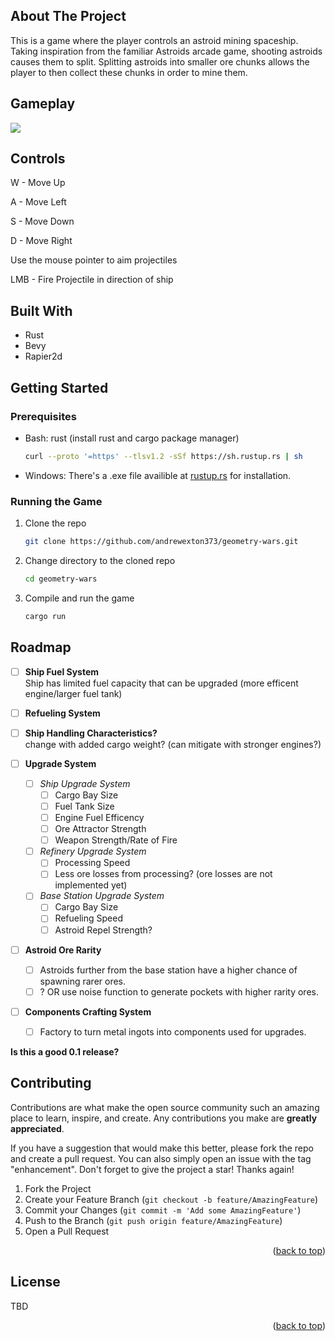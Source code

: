 <!-- ABOUT THE PROJECT -->
## About The Project

This is a game where the player controls an astroid mining spaceship. Taking inspiration from the familiar Astroids arcade game, shooting astroids causes them to split. Splitting astroids into smaller ore chunks allows the player to then collect these chunks in order to mine them.


## Gameplay

![](https://github.com/andrewexton373/geometry-wars/blob/main/resources/geometry-wars-gameplay.gif)


## Controls
W - Move Up

A - Move Left

S - Move Down

D - Move Right

Use the mouse pointer to aim projectiles

LMB - Fire Projectile in direction of ship

## Built With

* Rust
* Bevy
* Rapier2d

<!-- GETTING STARTED -->
## Getting Started

### Prerequisites

* Bash: rust (install rust and cargo package manager)
  ```sh
  curl --proto '=https' --tlsv1.2 -sSf https://sh.rustup.rs | sh
  ```
* Windows: There's a .exe file availible at [rustup.rs](https://rustup.rs/) for installation.

### Running the Game

1. Clone the repo
   ```sh
   git clone https://github.com/andrewexton373/geometry-wars.git
   ```
2. Change directory to the cloned repo
   ```sh
   cd geometry-wars
   ```
3. Compile and run the game
   ```sh
   cargo run
   ```

<!-- ROADMAP -->
## Roadmap

- [ ] **Ship Fuel System**  
	Ship has limited fuel capacity that can be upgraded (more efficent engine/larger fuel tank)	
- [ ] **Refueling System**  

- [ ] **Ship Handling Characteristics?**  
change with added cargo weight? (can mitigate with stronger engines?)  
	
- [ ] **Upgrade System**
	- [ ] *Ship Upgrade System*
		- [ ] Cargo Bay Size
		- [ ] Fuel Tank Size
		- [ ] Engine Fuel Efficency
		- [ ] Ore Attractor Strength
		- [ ] Weapon Strength/Rate of Fire  
	- [ ] *Refinery Upgrade System*
		- [ ] Processing Speed
		- [ ] Less ore losses from processing? (ore losses are not implemented yet)
	- [ ] *Base Station Upgrade System*
		- [ ] Cargo Bay Size
		- [ ] Refueling Speed
		- [ ] Astroid Repel Strength?
		
- [ ] **Astroid Ore Rarity**
	- [ ] Astroids further from the base station have a higher chance of spawning rarer ores.
	- [ ] ? OR use noise function to generate pockets with higher rarity ores.
	
- [ ] **Components Crafting System**
	- [ ] Factory to turn metal ingots into components used for upgrades.
	
	
**Is this a good 0.1 release?**


<!-- 
- [x] Add Changelog
- [x] Add back to top links
- [ ] Add Additional Templates w/ Examples
- [ ] Add "components" document to easily copy & paste sections of the readme
- [ ] Multi-language Support
    - [ ] Chinese
    - [ ] Spanish

See the [open issues](https://github.com/othneildrew/Best-README-Template/issues) for a full list of proposed features (and known issues). -->


<!-- CONTRIBUTING -->
## Contributing

Contributions are what make the open source community such an amazing place to learn, inspire, and create. Any contributions you make are **greatly appreciated**.

If you have a suggestion that would make this better, please fork the repo and create a pull request. You can also simply open an issue with the tag "enhancement".
Don't forget to give the project a star! Thanks again!

1. Fork the Project
2. Create your Feature Branch (`git checkout -b feature/AmazingFeature`)
3. Commit your Changes (`git commit -m 'Add some AmazingFeature'`)
4. Push to the Branch (`git push origin feature/AmazingFeature`)
5. Open a Pull Request

<p align="right">(<a href="#readme-top">back to top</a>)</p>

<!-- LICENSE -->
## License

TBD

<p align="right">(<a href="#readme-top">back to top</a>)</p>